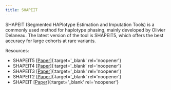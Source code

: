 ```yaml
---
title: SHAPEIT
---
```


SHAPEIT (Segmented HAPlotype Estimation and Imputation Tools) is a commonly used method for haplotype phasing, mainly developed by Olivier Delaneau. The latest version of the tool is SHAPEIT5, which offers the best accuracy for large cohorts at rare variants.

Resources:
- SHAPEIT5 [\[Paper\]](https://odelaneau.github.io/SHAPEIT5/){:target='_blank' rel='noopener'} 
- SHAPEIT4 [\[Paper\]](https://www.nature.com/articles/s41467-019-13225-y){:target='_blank' rel='noopener'} 
- SHAPEIT3 [\[Paper\]](https://www.nature.com/articles/ng.3583){:target='_blank' rel='noopener'} 
- SHAPEIT2 [\[Paper\]](https://www.nature.com/articles/nmeth.2307){:target='_blank' rel='noopener'} 
- SHAPEIT [\[Paper\]](https://www.nature.com/articles/nmeth.1785){:target='_blank' rel='noopener'} 
